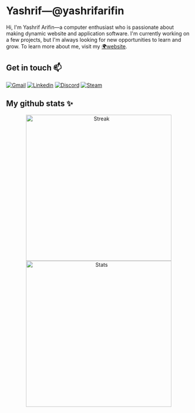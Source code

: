 # Yashrif&mdash;@yashrifarifin

Hi, I'm Yashrif Arifin&mdash;a computer enthusiast who is passionate about making dynamic website and application software. I'm currently working on a few projects, but I'm always looking for new opportunities to learn and grow. To learn more about me, visit my [🌍website](https://yashrif.github.io).

## Get in touch 📫

[![Gmail](https://img.shields.io/badge/Gmail-D14836?style=for-the-badge&logo=gmail&logoColor=white)](mailto:yaswoccho@gmail.com)
[![Linkedin](https://img.shields.io/badge/linkedin-%230077B5.svg?style=for-the-badge&logo=linkedin)](https://www.linkedin.com/in/yashrif)
[![Discord](https://img.shields.io/badge/Discord-7289DA?style=for-the-badge&logo=discord&logoColor=white)](https://discord.com/users/Yashrif#4159)
[![Steam](https://img.shields.io/badge/Steam-1b2838?style=for-the-badge&logo=steam&logoColor=white)](https://steamcommunity.com/profiles/76561198175046383)

## My github stats ✨

<div align="center">
    <img width=396 style="margin: 0 8px" src="https://github-readme-streak-stats.herokuapp.com?user=yashrif&theme=tokyonight-duo&hide_border=true&mode=weekly" alt="Streak" />
    <img width=396 style="margin: 0 8px" src="https://github-readme-stats.vercel.app/api?username=yashrif&theme=tokyonight&show_icons=true&hide_border=true&bg_color=FFFFFF00" alt="Stats"/>
</div>
